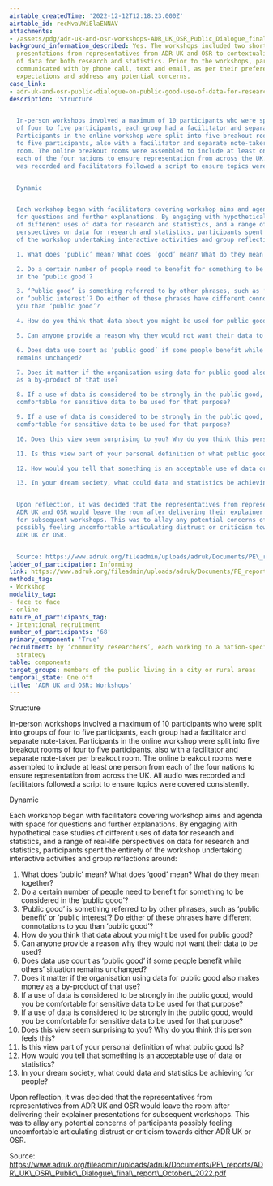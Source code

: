 ```yaml
---
airtable_createdTime: '2022-12-12T12:18:23.000Z'
airtable_id: recMvaUWiElaENNAV
attachments:
- /assets/pdg/adr-uk-and-osr-workshops-ADR_UK_OSR_Public_Dialogue_final_report_October_2022.pdf
background_information_described: Yes. The workshops included two short ‘explainer’
  presentations from representatives from ADR UK and OSR to contextualise the use
  of data for both research and statistics. Prior to the workshops, participants were
  communicated with by phone call, text and email, as per their preference, to manage
  expectations and address any potential concerns.
case_link:
- adr-uk-and-osr-public-dialogue-on-public-good-use-of-data-for-research-and-statistics
description: 'Structure


  In-person workshops involved a maximum of 10 participants who were split into groups
  of four to five participants, each group had a facilitator and separate note-taker.
  Participants in the online workshop were split into five breakout rooms of four
  to five participants, also with a facilitator and separate note-taker per breakout
  room. The online breakout rooms were assembled to include at least one person from
  each of the four nations to ensure representation from across the UK. All audio
  was recorded and facilitators followed a script to ensure topics were covered consistently. 


  Dynamic


  Each workshop began with facilitators covering workshop aims and agenda with space
  for questions and further explanations. By engaging with hypothetical case studies
  of different uses of data for research and statistics, and a range of real-life
  perspectives on data for research and statistics, participants spent the entirety
  of the workshop undertaking interactive activities and group reflections around:

  1. What does ‘public’ mean? What does ‘good’ mean? What do they mean together? 

  2. Do a certain number of people need to benefit for something to be considered
  in the ‘public good’?  

  3. ‘Public good’ is something referred to by other phrases, such as ‘public benefit’
  or ‘public interest’? Do either of these phrases have different connotations to
  you than ‘public good’?

  4. How do you think that data about you might be used for public good?  

  5. Can anyone provide a reason why they would not want their data to be used?

  6. Does data use count as ’public good’ if some people benefit while others’ situation
  remains unchanged?

  7. Does it matter if the organisation using data for public good also makes money
  as a by-product of that use?

  8. If a use of data is considered to be strongly in the public good, would you be
  comfortable for sensitive data to be used for that purpose?

  9. If a use of data is considered to be strongly in the public good, would you be
  comfortable for sensitive data to be used for that purpose?

  10. Does this view seem surprising to you? Why do you think this person feels this? 

  11. Is this view part of your personal definition of what public good Is?

  12. How would you tell that something is an acceptable use of data or statistics? 

  13. In your dream society, what could data and statistics be achieving for people?


  Upon reflection, it was decided that the representatives from representatives from
  ADR UK and OSR would leave the room after delivering their explainer presentations
  for subsequent workshops. This was to allay any potential concerns of participants
  possibly feeling uncomfortable articulating distrust or criticism towards either
  ADR UK or OSR.


  Source: https://www.adruk.org/fileadmin/uploads/adruk/Documents/PE\_reports/ADR\_UK\_OSR\_Public\_Dialogue\_final\_report\_October\_2022.pdf'
ladder_of_participation: Informing
link: https://www.adruk.org/fileadmin/uploads/adruk/Documents/PE_reports/ADR_UK_OSR_Public_Dialogue_final_report_October_2022.pdf
methods_tag:
- Workshop
modality_tag:
- face to face
- online
nature_of_participants_tag:
- Intentional recruitment
number_of_participants: '68'
primary_component: 'True'
recruitment: by ‘community researchers’, each working to a nation-specific recruitment
  strategy
table: components
target_groups: members of the public living in a city or rural areas
temporal_state: One off
title: 'ADR UK and OSR: Workshops'
---
```


Structure

In-person workshops involved a maximum of 10 participants who were split into groups of four to five participants, each group had a facilitator and separate note-taker. Participants in the online workshop were split into five breakout rooms of four to five participants, also with a facilitator and separate note-taker per breakout room. The online breakout rooms were assembled to include at least one person from each of the four nations to ensure representation from across the UK. All audio was recorded and facilitators followed a script to ensure topics were covered consistently. 

Dynamic

Each workshop began with facilitators covering workshop aims and agenda with space for questions and further explanations. By engaging with hypothetical case studies of different uses of data for research and statistics, and a range of real-life perspectives on data for research and statistics, participants spent the entirety of the workshop undertaking interactive activities and group reflections around:
1. What does ‘public’ mean? What does ‘good’ mean? What do they mean together? 
2. Do a certain number of people need to benefit for something to be considered in the ‘public good’?  
3. ‘Public good’ is something referred to by other phrases, such as ‘public benefit’ or ‘public interest’? Do either of these phrases have different connotations to you than ‘public good’?
4. How do you think that data about you might be used for public good?  
5. Can anyone provide a reason why they would not want their data to be used?
6. Does data use count as ’public good’ if some people benefit while others’ situation remains unchanged?
7. Does it matter if the organisation using data for public good also makes money as a by-product of that use?
8. If a use of data is considered to be strongly in the public good, would you be comfortable for sensitive data to be used for that purpose?
9. If a use of data is considered to be strongly in the public good, would you be comfortable for sensitive data to be used for that purpose?
10. Does this view seem surprising to you? Why do you think this person feels this? 
11. Is this view part of your personal definition of what public good Is?
12. How would you tell that something is an acceptable use of data or statistics? 
13. In your dream society, what could data and statistics be achieving for people?

Upon reflection, it was decided that the representatives from representatives from ADR UK and OSR would leave the room after delivering their explainer presentations for subsequent workshops. This was to allay any potential concerns of participants possibly feeling uncomfortable articulating distrust or criticism towards either ADR UK or OSR.

Source: https://www.adruk.org/fileadmin/uploads/adruk/Documents/PE\_reports/ADR\_UK\_OSR\_Public\_Dialogue\_final\_report\_October\_2022.pdf